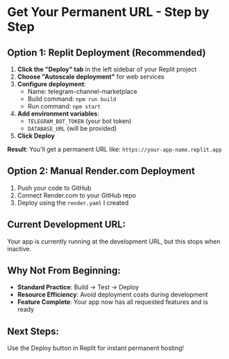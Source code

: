 # Get Your Permanent URL - Step by Step

## Option 1: Replit Deployment (Recommended)
1. **Click the "Deploy" tab** in the left sidebar of your Replit project
2. **Choose "Autoscale deployment"** for web services
3. **Configure deployment**:
   - Name: telegram-channel-marketplace
   - Build command: `npm run build`
   - Run command: `npm start`
4. **Add environment variables**:
   - `TELEGRAM_BOT_TOKEN` (your bot token)
   - `DATABASE_URL` (will be provided)
5. **Click Deploy**

**Result**: You'll get a permanent URL like: `https://your-app-name.replit.app`

## Option 2: Manual Render.com Deployment
1. Push your code to GitHub
2. Connect Render.com to your GitHub repo
3. Deploy using the `render.yaml` I created

## Current Development URL:
Your app is currently running at the development URL, but this stops when inactive.

## Why Not From Beginning:
- **Standard Practice**: Build → Test → Deploy
- **Resource Efficiency**: Avoid deployment costs during development
- **Feature Complete**: Your app now has all requested features and is ready

## Next Steps:
Use the Deploy button in Replit for instant permanent hosting!